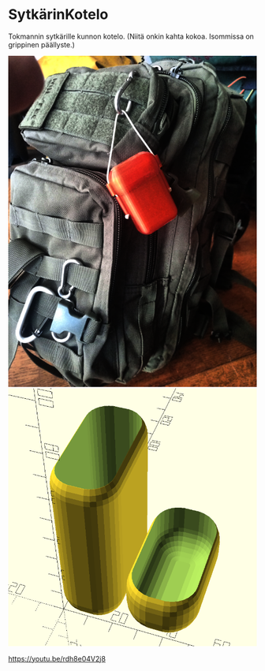 # SytkärinKotelo
Tokmannin sytkärille kunnon kotelo. 
 (Niitä onkin kahta kokoa. Isommissa on grippinen päällyste.)

<img src=reppu.png>
<img src=sytkari.png>

https://youtu.be/rdh8e04V2j8


